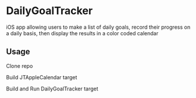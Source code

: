 # DailyGoalTracker

iOS app allowing users to make a list of daily goals, record their progress on a daily basis, then display the results in a color coded calendar

## Usage
Clone repo

Build JTAppleCalendar target

Build and Run DailyGoalTracker target
